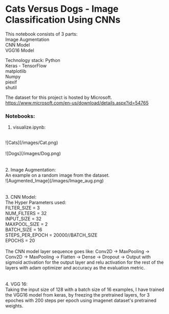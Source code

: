 # Cats Versus Dogs - Image Classification Using CNNs

This notebook consists of 3 parts:<br>
Image Augmentation<br>
CNN Model<br>
VGG16 Model<br>

Technology stack:
Python<br>
Keras - TensorFlow<br>
matplotlib<br>
Numpy<br>
piexif<br>
shutil<br>

The dataset for this project is hosted by Microsoft.<br>
https://www.microsoft.com/en-us/download/details.aspx?id=54765
<br>

### Notebooks:
1. visualize.ipynb:<br>
<br>
![Cats](/images/Cat.png)
<br>
<br>
![Dogs](/images/Dog.png)
<br>
<br>
<br>
2. Image Augmentation:<br>
An example on a random image from the dataset.<br>
![Augmented_Image](/images/Image_aug.png)
<br>
<br>
<br>
3. CNN Model:<br>
The Hyper Parameters used:<br>
FILTER_SIZE = 3<br>
NUM_FILTERS = 32<br>
INPUT_SIZE  = 32<br>
MAXPOOL_SIZE = 2<br>
BATCH_SIZE = 16<br>
STEPS_PER_EPOCH = 20000//BATCH_SIZE<br>
EPOCHS = 20<br>
<br>
The CNN model layer sequence goes like: Conv2D -> MaxPooling -> Conv2D -> MaxPooling -> Flatten -> Dense -> Dropout -> Output
with sigmoid activation for the output layer and relu activation for the rest of the layers with adam optimizer and accuracy as the evaluation metric.
<br>
<br>
<br>
4. VGG 16:<br>
Taking the input size of 128 with a batch size of 16 examples, I have trained the VGG16 model from keras, by freezing the pretrained layers, for 3 epoches with 200 steps per epoch using imagenet dataset's pretrained weights. 
